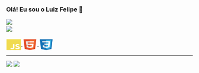 ### Olá! Eu sou o Luiz Felipe 👋

<div align="align">
  <a href="https://github.com/Dkluizz">
  <img height="118em" src="https://github-readme-stats.vercel.app/api?username=Dkluizz&show_icons=true&theme=dark&include_all_commits=true&count_private=true"/>
</div>
  
 <div>
   <a href="https://github.com/Dkluizz">
   <img height="150em" src="https://github-readme-stats.vercel.app/api/top-langs/?username=Dkluizz&layout=compact&langs_count=7&theme=dark"/>
  </div>
  
<div style="display: inline_block"><br>
  <img align="center" alt="Js" height="30" width="40" src="https://raw.githubusercontent.com/devicons/devicon/master/icons/javascript/javascript-plain.svg">
  <img align="center" alt="HTML" height="30" width="40" src="https://raw.githubusercontent.com/devicons/devicon/master/icons/html5/html5-original.svg">
  <img align="center" alt="CSS" height="30" width="40" src="https://raw.githubusercontent.com/devicons/devicon/master/icons/css3/css3-original.svg">
  
</div>

_________________________________________________________________________________________________________________________________________________________________________

<div> 
  <a href = "mailto:dev.luizfelipess@gmail.com"><img src="https://img.shields.io/badge/-Gmail-%23333?style=for-the-badge&logo=gmail&logoColor=white" target="_blank"></a>
  <a href="https://www.linkedin.com/in/luiz-felipe-silva-santos-187bb5214/" target="_blank"><img src="https://img.shields.io/badge/-LinkedIn-%230077B5?style=for-the-badge&logo=linkedin&logoColor=white" target="_blank"></a> 
 
</div>
